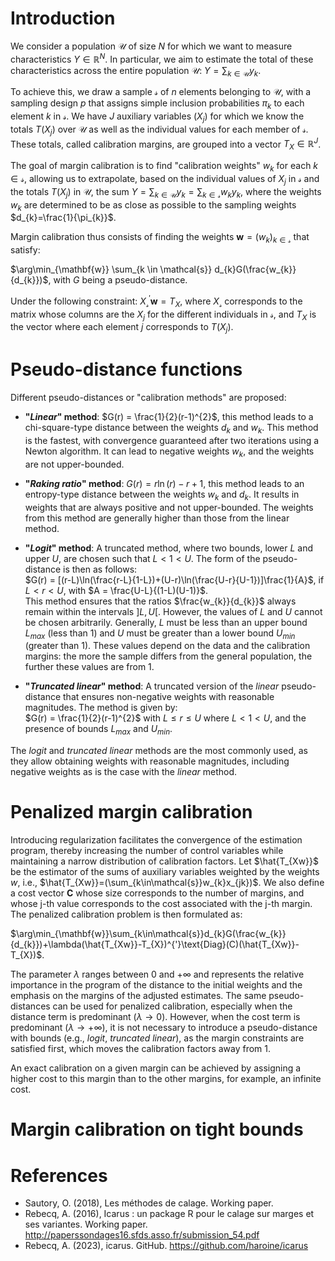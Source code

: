 
# Introduction

We consider a population $\mathcal{U}$ of size $N$ for which we want to measure characteristics $Y \in \mathbb{R}^N$. In particular, we aim to estimate the total of these characteristics across the entire population $\mathcal{U}$: $Y = \sum_{k \in \mathcal{U}} y_{k}$.

To achieve this, we draw a sample $\mathcal{s}$ of $n$ elements belonging to $\mathcal{U}$, with a sampling design $p$ that assigns simple inclusion probabilities $\pi_{k}$ to each element $k$ in $\mathcal{s}$. We have $J$ auxiliary variables $(X_{j})$ for which we know the totals $T(X_{j})$ over $\mathcal{U}$ as well as the individual values for each member of $\mathcal{s}$. These totals, called calibration margins, are grouped into a vector $T_{X} \in \mathbb{R}^{J}$.

The goal of margin calibration is to find "calibration weights" $w_{k}$ for each $k \in \mathcal{s}$, allowing us to extrapolate, based on the individual values of $X_{j}$ in $\mathcal{s}$ and the totals $T(X_{j})$ in $\mathcal{U}$, the sum $Y = \sum_{k \in \mathcal{U}} y_{k} = \sum_{k \in \mathcal{s}} w_{k} y_{k}$, where the weights $w_{k}$ are determined to be as close as possible to the sampling weights $d_{k}=\frac{1}{\pi_{k}}$.

Margin calibration thus consists of finding the weights $\mathbf{w}=(w_{k})_{k \in \mathcal{s}}$ that satisfy:

$\arg\min_{\mathbf{w}} \sum_{k \in \mathcal{s}} d_{k}G(\frac{w_{k}}{d_{k}})$, with $G$ being a pseudo-distance.

Under the following constraint: $X_{\mathcal{s}}^{'}\mathbf{w}=T_{X}$, where $X_{\mathcal{s}}$ corresponds to the matrix whose columns are the $X_{j}$ for the different individuals in $\mathcal{s}$, and $T_{X}$ is the vector where each element $j$ corresponds to $T(X_{j})$.

# Pseudo-distance functions

Different pseudo-distances or "calibration methods" are proposed:

- **"*Linear*" method**: $G(r) = \frac{1}{2}(r-1)^{2}$, this method leads to a chi-square-type distance between the weights $d_{k}$ and $w_{k}$. This method is the fastest, with convergence guaranteed after two iterations using a Newton algorithm. It can lead to negative weights $w_{k}$, and the weights are not upper-bounded.

- **"*Raking ratio*" method**: $G(r) = r\ln(r)-r+1$, this method leads to an entropy-type distance between the weights $w_{k}$ and $d_{k}$. It results in weights that are always positive and not upper-bounded. The weights from this method are generally higher than those from the linear method.

- **"*Logit*" method**: A truncated method, where two bounds, lower $L$ and upper $U$, are chosen such that $L < 1 < U$. The form of the pseudo-distance is then as follows:  
  $G(r) = [(r-L)\ln(\frac{r-L}{1-L})+(U-r)\ln(\frac{U-r}{U-1})]\frac{1}{A}$, if $L < r < U$, with $A = \frac{U-L}{(1-L)(U-1)}$.  
  This method ensures that the ratios $\frac{w_{k}}{d_{k}}$ always remain within the intervals $]L, U[$. However, the values of $L$ and $U$ cannot be chosen arbitrarily. Generally, $L$ must be less than an upper bound $L_{max}$ (less than 1) and $U$ must be greater than a lower bound $U_{min}$ (greater than 1). These values depend on the data and the calibration margins: the more the sample differs from the general population, the further these values are from 1.

- **"*Truncated linear*" method**: A truncated version of the *linear* pseudo-distance that ensures non-negative weights with reasonable magnitudes. The method is given by:  
  $G(r) = \frac{1}{2}(r-1)^{2}$ with $L \leq r \leq U$ where $L < 1 < U$, and the presence of bounds $L_{max}$ and $U_{min}$.

The *logit* and *truncated linear* methods are the most commonly used, as they allow obtaining weights with reasonable magnitudes, including negative weights as is the case with the *linear* method.

# Penalized margin calibration

Introducing regularization facilitates the convergence of the estimation program, thereby increasing the number of control variables while maintaining a narrow distribution of calibration factors. Let $\hat{T_{Xw}}$ be the estimator of the sums of auxiliary variables weighted by the weights $w$, i.e., $\hat{T_{Xw}}=(\sum_{k\in\mathcal{s}}w_{k}x_{jk})$. We also define a cost vector $\mathbf{C}$ whose size corresponds to the number of margins, and whose j-th value corresponds to the cost associated with the j-th margin. The penalized calibration problem is then formulated as:

$\arg\min_{\mathbf{w}}\sum_{k\in\mathcal{s}}d_{k}G(\frac{w_{k}}{d_{k}})+\lambda(\hat{T_{Xw}}-T_{X})^{'}\text{Diag}(C)(\hat{T_{Xw}}-T_{X})$.

The parameter $\lambda$ ranges between 0 and $+\infty$ and represents the relative importance in the program of the distance to the initial weights and the emphasis on the margins of the adjusted estimates. The same pseudo-distances can be used for penalized calibration, especially when the distance term is predominant ($\lambda\to0$). However, when the cost term is predominant ($\lambda\to+\infty$), it is not necessary to introduce a pseudo-distance with bounds (e.g., *logit*, *truncated linear*), as the margin constraints are satisfied first, which moves the calibration factors away from 1.

An exact calibration on a given margin can be achieved by assigning a higher cost to this margin than to the other margins, for example, an infinite cost.

# Margin calibration on tight bounds

# References

- Sautory, O. (2018), Les méthodes de calage. Working paper.
- Rebecq, A. (2016), Icarus : un package R pour le calage sur marges et ses variantes. Working paper. http://paperssondages16.sfds.asso.fr/submission_54.pdf
- Rebecq, A. (2023), icarus. GitHub. https://github.com/haroine/icarus

